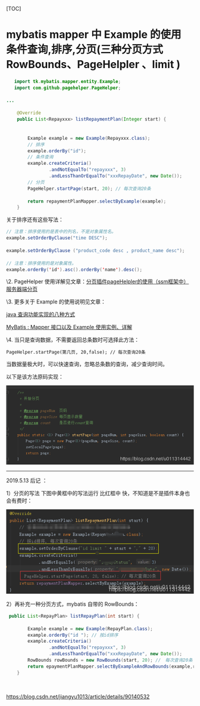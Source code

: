 [TOC]



# mybatis mapper 中 Example 的使用 条件查询,排序,分页(三种分页方式RowBounds、PageHelpler 、limit )

 

```java
   import tk.mybatis.mapper.entity.Example;
   import com.github.pagehelper.PageHelper;
 
...
 
    @Override
    public List<Repayxxx> listRepaymentPlan(Integer start) {
 
    
        Example example = new Example(Repayxxx.class);
        // 排序
        example.orderBy("id");
        // 条件查询
        example.createCriteria()
                .andNotEqualTo("repayxxx", 3)
                .andLessThanOrEqualTo("xxxRepayDate", new Date());
        // 分页
        PageHelper.startPage(start, 20); // 每次查询20条
 
        return repaymentPlanMapper.selectByExample(example);
    }    
```

关于排序还有这些写法：

```java
// 注意：排序使用的是表中的列名，不是对象属性名。
example.setOrderByClause("time DESC");

example.setOrderByClause ("product_code desc , product_name desc");

// 注意：排序使用的是对象属性。
example.orderBy('id').asc().orderBy('name').desc();
```

\2. PageHelper 使用详解见文章：[分页插件pageHelpler的使用（ssm框架中）服务器端分页](https://blog.csdn.net/jiangyu1013/article/details/56287388)

\3. 更多关于 Example 的使用说明见文章：

[java 查询功能实现的八种方式](https://blog.csdn.net/jiangyu1013/article/details/90032529)

[MyBatis : Mapper 接口以及 Example 使用实例、详解](https://blog.csdn.net/jiangyu1013/article/details/88689767) 


\4. 当只是查询数据，不需要返回总条数时可选择此方法：

```
PageHelper.startPage(第几页, 20,false); // 每次查询20条
```

当数据量极大时，可以快速查询，忽略总条数的查询，减少查询时间。

以下是该方法原码实现：

![img](image-202003261426/watermark,type_ZmFuZ3poZW5naGVpdGk,shadow_10,text_aHR0cHM6Ly9ibG9nLmNzZG4ubmV0L3UwMTEzMTQ0NDI=,size_16,color_FFFFFF,t_70.png)

 

-------------------------------------------------

2019.5.13 后记 ： 

1）分页的写法 下图中黄框中的写法运行 比红框中 快，不知道是不是插件本身也会有费时：

![img](image-202003261426/watermark,type_ZmFuZ3poZW5naGVpdGk,shadow_10,text_aHR0cHM6Ly9ibG9nLmNzZG4ubmV0L3UwMTEzMTQ0NDI=,size_16,color_FFFFFF,t_70-20200326142237000.png)

2）再补充一种分页方式，mybatis 自带的 RowBounds：

```java
 public List<RepayPlan> listRepayPlan(int start) {
        
        Example example = new Example(RepayPlan.class);
        example.orderBy("id "); // 按id排序
        example.createCriteria()
                .andNotEqualTo("repayxxx", 3)
                .andLessThanOrEqualTo("xxxRepayDate", new Date());
        RowBounds rowBounds = new RowBounds(start, 20); //　每次查询20条
        return epaymentPlanMapper.selectByExampleAndRowBounds(example,rowBounds);
    }

 
```



https://blog.csdn.net/jiangyu1013/article/details/90140532